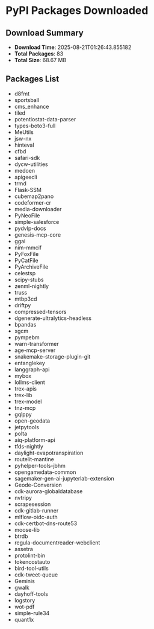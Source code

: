 # PyPI Packages Downloaded

## Download Summary
- **Download Time**: 2025-08-21T01:26:43.855182
- **Total Packages**: 83
- **Total Size**: 68.67 MB

## Packages List
- d8fmt
- sportsball
- cms_enhance
- tiled
- potentiostat-data-parser
- types-boto3-full
- MeUtils
- jsw-nx
- hinteval
- cfbd
- safari-sdk
- dycw-utilities
- medoen
- apigeecli
- trmd
- Flask-SSM
- cubemap2pano
- codeformer-cr
- media-downloader
- PyNeoFile
- simple-salesforce
- pydvlp-docs
- genesis-mcp-core
- ggai
- nim-mmcif
- PyFoxFile
- PyCatFile
- PyArchiveFile
- celestsp
- scipy-stubs
- zenml-nightly
- truss
- mtbp3cd
- driftpy
- compressed-tensors
- dgenerate-ultralytics-headless
- bpandas
- xgcm
- pympebm
- warn-transformer
- age-mcp-server
- snakemake-storage-plugin-git
- entanglekey
- langgraph-api
- mybox
- lollms-client
- trex-apis
- trex-lib
- trex-model
- tnz-mcp
- gqlppy
- open-geodata
- jetpytools
- polta
- aiq-platform-api
- tfds-nightly
- daylight-evapotranspiration
- routelit-mantine
- pyhelper-tools-jbhm
- opengamedata-common
- sagemaker-gen-ai-jupyterlab-extension
- Geode-Conversion
- cdk-aurora-globaldatabase
- nvtripy
- scrapesession
- cdk-gitlab-runner
- mlflow-oidc-auth
- cdk-certbot-dns-route53
- moose-lib
- btrdb
- regula-documentreader-webclient
- assetra
- protolint-bin
- tokencostauto
- bird-tool-utils
- cdk-tweet-queue
- Geminis
- gwalk
- dayhoff-tools
- logstory
- wot-pdf
- simple-rule34
- quant1x

